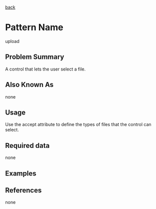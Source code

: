 [back](#)
# Pattern Name

upload

## Problem Summary

A control that lets the user select a file.

## Also Known As

none

## Usage

Use the accept attribute to define the types of files that the control can select.

## Required data

none

## Examples


## References

none




